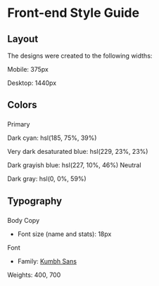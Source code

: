 # Front-end Style Guide


## Layout

The designs were created to the following widths:


 Mobile: 375px

 Desktop: 1440px


## Colors 

### 
 Primary

Dark cyan: hsl(185, 75%, 39%)

 Very dark desaturated blue: hsl(229, 23%, 23%)
 
Dark grayish blue: hsl(227, 10%, 46%)
 Neutral

Dark gray: hsl(0, 0%, 59%)


## Typography

 ### 
 Body Copy

- Font size (name and stats): 18px


 Font

- Family: [Kumbh Sans](https://fonts.google.com/specimen/Kumbh+Sans)

 Weights: 400, 700
